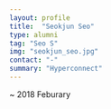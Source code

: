 ```yaml
---
layout: profile
title:  "Seokjun Seo"
type: alumni
tag: "Seo S"
img: "seokjun_seo.jpg"
contact: "-"
summary: "Hyperconnect"
---
```


~ 2018 Feburary